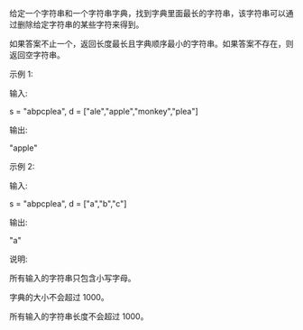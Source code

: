 给定一个字符串和一个字符串字典，找到字典里面最长的字符串，该字符串可以通过删除给定字符串的某些字符来得到。

如果答案不止一个，返回长度最长且字典顺序最小的字符串。如果答案不存在，则返回空字符串。

示例 1:

输入:

s = "abpcplea", d = ["ale","apple","monkey","plea"]

输出: 

"apple"

示例 2:

输入:

s = "abpcplea", d = ["a","b","c"]

输出: 

"a"

说明:

所有输入的字符串只包含小写字母。

字典的大小不会超过 1000。

所有输入的字符串长度不会超过 1000。
